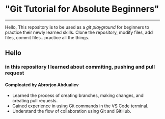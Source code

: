 # "Git Tutorial for Absolute Beginners"

---

Hello,
This repository is to be used as a _git playground_ for beginners to practice their newly learned skills. Clone the repository, modify files, add files, commit files.. practice all the things.

## Hello

### in this repository I learned about commiting, pushing and pull request

#### Compleated by  Abrorjon Abdualiev

- Learned the process of creating branches, making changes, and creating pull requests.
- Gained experience in using Git commands in the VS Code terminal.
- Understand the flow of collaboration using Git and GitHub.

   
